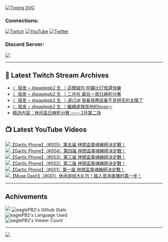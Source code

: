 <!--### Hello people, I'm EaglePB2 - The one who building something for fun 👋
Thank you for standby for this profile.   
The purpose of this profile is coming soon.   
You may come back later, as you wish if this readme.md is updated.   -->

<a href="https://git.io/typing-svg"><img src="https://readme-typing-svg.herokuapp.com?font=Fira+Code&duration=1000&pause=5000&vCenter=true&random=false&width=500&lines=%F0%9F%91%8B+Hello+Everyone%2C+I'm+EaglePB2.;%F0%9F%99%87+Thank+you+for+stopping+by+my+profile.+;%F0%9F%94%AD+%3D%3D%3D%3D+%F0%9F%94%AD;%F0%9F%91%8B+%E4%BD%A0%E5%A5%BD%EF%BC%8C%E6%AD%A1%E8%BF%8E%E4%BE%86%E5%88%B0%E6%88%91%E7%9A%84%E4%BB%A3%E7%A2%BC%E5%BA%AB%E3%80%82;%F0%9F%99%87+%E6%84%9F%E8%AC%9D%E5%89%8D%E4%BE%86%E5%8F%83%E8%A7%80%E5%B0%8F%E5%B1%8B+owo~" alt="Typing SVG" /></a>

### Connections:

[![Twitch](https://img.shields.io/badge/Twitch-9347FF?style=flat-square&logo=twitch&logoColor=white)](https://www.twitch.tv/eaglepb2)
[![YouTube](https://img.shields.io/badge/YouTube-%23FF0000.svg?style=flat-square&logo=YouTube&logoColor=white)](https://www.youtube.com/eaglepb2)
[![Twitter](https://img.shields.io/badge/Twitter-%231DA1F2.svg?style=flat-square&logo=Twitter&logoColor=white)](https://twitter.com/eaglepb2)

### Discord Server:

[![](https://invidget.switchblade.xyz/qKrub9b?theme=dark&language=ch)](https://discord.gg/qKrub9b)

---

## 👾 Latest Twitch Stream Archives
<!-- TWITCH:START -->
- [☾ 宿舍 ⋆ @eaglepb2 生 ☽ 這模組包 挖礦比打怪還快樂](https://www.twitch.tv/videos/2391651743)
- [☾ 宿舍 ⋆ @eaglepb2 生 ☽ 二月份 最后一周日麻积分赛](https://www.twitch.tv/videos/2391569467)
- [☾ 宿舍 ⋆ @eaglepb2 生 ☽ *吞口水* 我看我應該看不見明天的太陽了](https://www.twitch.tv/videos/2388076843)
- [☾ 宿舍 ⋆ @eaglepb2 生 ☽ 繼續處理其他的boss～](https://www.twitch.tv/videos/2387121800)
- [精选内容：林间盃日麻积分赛 —— 2月第二场](https://www.twitch.tv/videos/2386162978)
<!-- TWITCH:END -->



## 📺 Latest YouTube Videos
<!-- YOUTUBE:START -->
<!-- YOUTUBE:END -->

<!-- BEGIN YOUTUBE-CARDS -->
<a href="https://www.youtube.com/watch?v=Nx8R3fUorlI">
  <picture>
    <source media="(prefers-color-scheme: dark)" srcset="https://ytcards.demolab.com/?id=Nx8R3fUorlI&title=%E3%80%90Gartic+Phone%E3%80%91%EF%BC%88%23005%EF%BC%89%E7%AC%AC%E4%BA%94%E5%B1%8A+%E6%9E%97%E9%96%93%E7%9B%83%E9%9D%88%E9%AD%82%E7%B9%AA%E5%B8%AB%E6%B1%BA%E5%AE%9A%E6%88%B0%EF%BC%81&lang=zh&timestamp=1740897593&background_color=%230d1117&title_color=%23ffffff&stats_color=%23dedede&max_title_lines=1&width=250&border_radius=5&duration=8743">
    <img src="https://ytcards.demolab.com/?id=Nx8R3fUorlI&title=%E3%80%90Gartic+Phone%E3%80%91%EF%BC%88%23005%EF%BC%89%E7%AC%AC%E4%BA%94%E5%B1%8A+%E6%9E%97%E9%96%93%E7%9B%83%E9%9D%88%E9%AD%82%E7%B9%AA%E5%B8%AB%E6%B1%BA%E5%AE%9A%E6%88%B0%EF%BC%81&lang=zh&timestamp=1740897593&background_color=%23ffffff&title_color=%2324292f&stats_color=%2357606a&max_title_lines=1&width=250&border_radius=5&duration=8743" alt="【Gartic Phone】（#005）第五届 林間盃靈魂繪師決定戰！" title="【Gartic Phone】（#005）第五届 林間盃靈魂繪師決定戰！">
  </picture>
</a>
<a href="https://www.youtube.com/watch?v=lxpZQud3dGM">
  <picture>
    <source media="(prefers-color-scheme: dark)" srcset="https://ytcards.demolab.com/?id=lxpZQud3dGM&title=%E3%80%90Gartic+Phone%E3%80%91%EF%BC%88%23004%EF%BC%89%E7%AC%AC%E5%9B%9B%E5%B1%8A+%E6%9E%97%E9%96%93%E7%9B%83%E9%9D%88%E9%AD%82%E7%B9%AA%E5%B8%AB%E6%B1%BA%E5%AE%9A%E6%88%B0%EF%BC%81&lang=zh&timestamp=1740810842&background_color=%230d1117&title_color=%23ffffff&stats_color=%23dedede&max_title_lines=1&width=250&border_radius=5&duration=11338">
    <img src="https://ytcards.demolab.com/?id=lxpZQud3dGM&title=%E3%80%90Gartic+Phone%E3%80%91%EF%BC%88%23004%EF%BC%89%E7%AC%AC%E5%9B%9B%E5%B1%8A+%E6%9E%97%E9%96%93%E7%9B%83%E9%9D%88%E9%AD%82%E7%B9%AA%E5%B8%AB%E6%B1%BA%E5%AE%9A%E6%88%B0%EF%BC%81&lang=zh&timestamp=1740810842&background_color=%23ffffff&title_color=%2324292f&stats_color=%2357606a&max_title_lines=1&width=250&border_radius=5&duration=11338" alt="【Gartic Phone】（#004）第四届 林間盃靈魂繪師決定戰！" title="【Gartic Phone】（#004）第四届 林間盃靈魂繪師決定戰！">
  </picture>
</a>
<a href="https://www.youtube.com/watch?v=NuP2ALNqPQk">
  <picture>
    <source media="(prefers-color-scheme: dark)" srcset="https://ytcards.demolab.com/?id=NuP2ALNqPQk&title=%E3%80%90Gartic+Phone%E3%80%91%EF%BC%88%23003%EF%BC%89%E7%AC%AC%E4%B8%89%E5%B1%8A+%E6%9E%97%E9%96%93%E7%9B%83%E9%9D%88%E9%AD%82%E7%B9%AA%E5%B8%AB%E6%B1%BA%E5%AE%9A%E6%88%B0%EF%BC%81&lang=zh&timestamp=1740718980&background_color=%230d1117&title_color=%23ffffff&stats_color=%23dedede&max_title_lines=1&width=250&border_radius=5&duration=8369">
    <img src="https://ytcards.demolab.com/?id=NuP2ALNqPQk&title=%E3%80%90Gartic+Phone%E3%80%91%EF%BC%88%23003%EF%BC%89%E7%AC%AC%E4%B8%89%E5%B1%8A+%E6%9E%97%E9%96%93%E7%9B%83%E9%9D%88%E9%AD%82%E7%B9%AA%E5%B8%AB%E6%B1%BA%E5%AE%9A%E6%88%B0%EF%BC%81&lang=zh&timestamp=1740718980&background_color=%23ffffff&title_color=%2324292f&stats_color=%2357606a&max_title_lines=1&width=250&border_radius=5&duration=8369" alt="【Gartic Phone】（#003）第三届 林間盃靈魂繪師決定戰！" title="【Gartic Phone】（#003）第三届 林間盃靈魂繪師決定戰！">
  </picture>
</a>
<a href="https://www.youtube.com/watch?v=uSgftM7PGUw">
  <picture>
    <source media="(prefers-color-scheme: dark)" srcset="https://ytcards.demolab.com/?id=uSgftM7PGUw&title=%E3%80%90Gartic+Phone%E3%80%91%EF%BC%88%23002%EF%BC%89%E7%AC%AC%E4%BA%8C%E5%B1%8A+%E6%9E%97%E9%96%93%E7%9B%83%E9%9D%88%E9%AD%82%E7%B9%AA%E5%B8%AB%E6%B1%BA%E5%AE%9A%E6%88%B0%EF%BC%81&lang=zh&timestamp=1740639802&background_color=%230d1117&title_color=%23ffffff&stats_color=%23dedede&max_title_lines=1&width=250&border_radius=5&duration=11172">
    <img src="https://ytcards.demolab.com/?id=uSgftM7PGUw&title=%E3%80%90Gartic+Phone%E3%80%91%EF%BC%88%23002%EF%BC%89%E7%AC%AC%E4%BA%8C%E5%B1%8A+%E6%9E%97%E9%96%93%E7%9B%83%E9%9D%88%E9%AD%82%E7%B9%AA%E5%B8%AB%E6%B1%BA%E5%AE%9A%E6%88%B0%EF%BC%81&lang=zh&timestamp=1740639802&background_color=%23ffffff&title_color=%2324292f&stats_color=%2357606a&max_title_lines=1&width=250&border_radius=5&duration=11172" alt="【Gartic Phone】（#002）第二届 林間盃靈魂繪師決定戰！" title="【Gartic Phone】（#002）第二届 林間盃靈魂繪師決定戰！">
  </picture>
</a>
<a href="https://www.youtube.com/watch?v=eThlHr15ID4">
  <picture>
    <source media="(prefers-color-scheme: dark)" srcset="https://ytcards.demolab.com/?id=eThlHr15ID4&title=%E3%80%90Gartic+Phone%E3%80%91%EF%BC%88%23001%EF%BC%89%E7%AC%AC%E4%B8%80%E5%B1%8A+%E6%9E%97%E9%96%93%E7%9B%83%E9%9D%88%E9%AD%82%E7%B9%AA%E5%B8%AB%E6%B1%BA%E5%AE%9A%E6%88%B0%EF%BC%81&lang=zh&timestamp=1740565594&background_color=%230d1117&title_color=%23ffffff&stats_color=%23dedede&max_title_lines=1&width=250&border_radius=5&duration=17341">
    <img src="https://ytcards.demolab.com/?id=eThlHr15ID4&title=%E3%80%90Gartic+Phone%E3%80%91%EF%BC%88%23001%EF%BC%89%E7%AC%AC%E4%B8%80%E5%B1%8A+%E6%9E%97%E9%96%93%E7%9B%83%E9%9D%88%E9%AD%82%E7%B9%AA%E5%B8%AB%E6%B1%BA%E5%AE%9A%E6%88%B0%EF%BC%81&lang=zh&timestamp=1740565594&background_color=%23ffffff&title_color=%2324292f&stats_color=%2357606a&max_title_lines=1&width=250&border_radius=5&duration=17341" alt="【Gartic Phone】（#001）第一届 林間盃靈魂繪師決定戰！" title="【Gartic Phone】（#001）第一届 林間盃靈魂繪師決定戰！">
  </picture>
</a>
<a href="https://www.youtube.com/watch?v=gzC80Uu-YpQ">
  <picture>
    <source media="(prefers-color-scheme: dark)" srcset="https://ytcards.demolab.com/?id=gzC80Uu-YpQ&title=%E3%80%90Muse+Dash%E3%80%91%EF%BC%88%23001%EF%BC%89%E4%BC%91%E9%97%B2%E6%B8%B8%E6%88%8F%E5%A4%A7%E7%A4%BC%E5%8C%85%EF%BC%81%E8%B8%8F%E5%85%A5%E9%9F%B3%E6%B8%B8%E7%9B%B4%E6%92%AD%E7%9A%84%E7%AC%AC%E4%B8%80%E6%AD%A5%EF%BC%81&lang=zh&timestamp=1740395082&background_color=%230d1117&title_color=%23ffffff&stats_color=%23dedede&max_title_lines=1&width=250&border_radius=5&duration=23114">
    <img src="https://ytcards.demolab.com/?id=gzC80Uu-YpQ&title=%E3%80%90Muse+Dash%E3%80%91%EF%BC%88%23001%EF%BC%89%E4%BC%91%E9%97%B2%E6%B8%B8%E6%88%8F%E5%A4%A7%E7%A4%BC%E5%8C%85%EF%BC%81%E8%B8%8F%E5%85%A5%E9%9F%B3%E6%B8%B8%E7%9B%B4%E6%92%AD%E7%9A%84%E7%AC%AC%E4%B8%80%E6%AD%A5%EF%BC%81&lang=zh&timestamp=1740395082&background_color=%23ffffff&title_color=%2324292f&stats_color=%2357606a&max_title_lines=1&width=250&border_radius=5&duration=23114" alt="【Muse Dash】（#001）休闲游戏大礼包！踏入音游直播的第一步！" title="【Muse Dash】（#001）休闲游戏大礼包！踏入音游直播的第一步！">
  </picture>
</a>
<!-- END YOUTUBE-CARDS -->

---

## Achivements
[![](https://github-profile-trophy.vercel.app/?username=eaglepb2&theme=monokai&no-bg=true&&title=Repositories,Issues,Commit,MultiLanguage)](https://github.com/anuraghazra/github-readme-stats)
<img align="center" alt="eaglePB2's Github Stats" src="https://github-readme-stats.vercel.app/api?username=eaglePB2&show_icons=true&hide_border=true&theme=merko" />
<br>
<img align="center" alt="eaglePB2's Language Used" src="https://github-readme-stats.vercel.app/api/top-langs/?username=eaglePB2&show_icons=true&hide_border=true&theme=merko&layout=compact&langs_count=8" />
<br>
<img align="center" alt="eaglePB2's Viewer Count" src="https://visitcount.itsvg.in/api?id=eaglepb2&label=Profile%20Views&color=3&icon=5&pretty=true" />

<hr>

<!-- RANDOMQUOTE:START -->
![](https://quotes-github-readme.vercel.app/api?type=horizontal&theme=merko)
<!-- RANDOMQUOTE:END -->


<!--
       _____   _   _   _____       _____   _   _   ____   
      |_   _| | | | | |  ___|     |  ___| | \ | | |  _  \  
        | |   | |_| | | |___      | |___  |  \| | | | | | 
        | |   |  _  | |  ___|     |  ___| |     | | | | | 
        | |   | | | | | |___      | |___  | |\  | | |_| | 
        |_|   |_| |_| |_____|     |_____| |_| \_| |____ / 
      
-->
